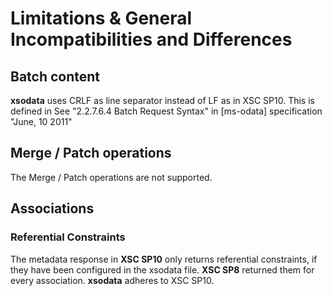 Limitations & General Incompatibilities and Differences
=======================================================

## Batch content

**xsodata** uses CRLF as line separator instead of LF as in XSC SP10. This is defined in 
See "2.2.7.6.4 Batch Request Syntax" in [ms-odata] specification "June, 10 2011" 
 
## Merge / Patch operations

The Merge / Patch operations are not supported.

## Associations

### Referential Constraints

The metadata response in **XSC SP10** only returns referential constraints, if they
have been configured in the xsodata file. **XSC SP8** returned them for every
association. **xsodata** adheres to XSC SP10.

